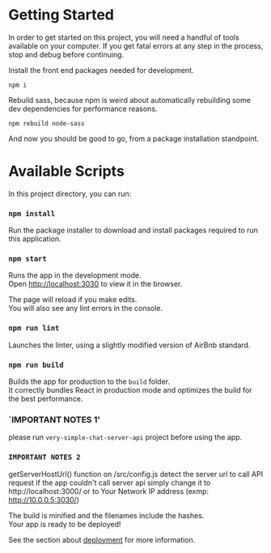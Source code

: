 # Getting Started
In order to get started on this project, you will need a handful of tools available on your computer.
 If you get fatal errors at any step in the process, stop and debug before continuing.

Install the front end packages needed for development.

`npm i`

Rebuild sass, because npm is weird about automatically rebuilding some dev dependencies for performance reasons.

`npm rebuild node-sass`

And now you should be good to go, from a package installation standpoint.

# Available Scripts
In this project directory, you can run:

### `npm install`
Run the package installer to download and install packages required to run this application.

### `npm start`
Runs the app in the development mode.<br>
Open [http://localhost:3030](http://localhost:3030) to view it in the browser.

The page will reload if you make edits.<br>
You will also see any lint errors in the console.

### `npm run lint`
Launches the linter, using a slightly modified version of AirBnb standard.<br>

### `npm run build`
Builds the app for production to the `build` folder.<br>
It correctly bundles React in production mode and optimizes the build for the best performance.

### `IMPORTANT NOTES 1'
please run `very-simple-chat-server-api` project before using the app.

### `IMPORTANT NOTES 2`
getServerHostUrl() function on /src/config.js
detect the server url to call API request
if the app couldn't call server api
simply change it to http://localhost:3000/
or to Your Network IP address (exmp: http://10.0.0.5:3030/)

The build is minified and the filenames include the hashes.<br>
Your app is ready to be deployed!

See the section about [deployment](https://facebook.github.io/create-react-app/docs/deployment) for more information.




